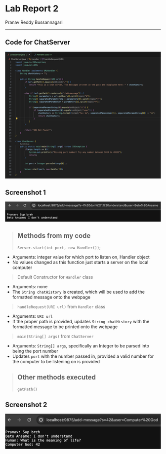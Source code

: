 # **Lab Report 2**

Pranav Reddy Bussannagari
***

## Code for ChatServer
![CodeChatServer](CodeChatServer.png)

## Screenshot 1
![ChatServerUse](ChatServerUse.png)

> ## Methods from my code
> `Server.start(int port, new Handler())`;
-   Arguments: integer value for which port to listen on, Handler object
-   No values changed as this function just starts a server on the local computer
> Default Constructor for `Handler` class
-   Arguments: none
-   The `String chatHistory` is created, which will be used to add the formatted message onto the webpage
> `handleRequest(URI url)` from `Handler` class
-   Arguments: `URI url` 
-   If the proper path is provided, updates `String chatHistory` with the formatted message to be printed onto the webpage
> `main(String[] args)` from `ChatServer`
-   Arguments: `String[] args`, specifically an Integer to be parsed into being the port number
-   Updates `port` with the number passed in, provided a valid number for the computer to be listening on is provided

> ## Other methods executed
> `getPath()`

## Screenshot 2
![ChatServerUse2](ChatServerUse2.png)


